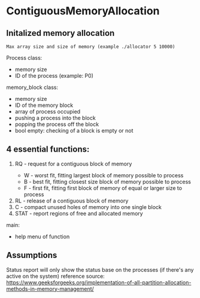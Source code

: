 # ContiguousMemoryAllocation
## Initalized memory allocation
	Max array size and size of memory (example ./allocator 5 10000)

Process class:
- memory size
- ID of the process (example: P0)

memory_block class:
- memory size
- ID of the memory block
- array of process occupied
- pushing a process into the block
- popping the process off the block
- bool empty: checking of a block is empty or not

## 4 essential functions:
1. RQ <process> <memory size> <strategy> - request for a contiguous block of memory
	- W - worst fit, fitting largest block of memory possible to process
	- B - best fit, fitting closest size block of memory possible to process
	- F - first fit, fitting first block of memory of equal or larger size to process
2. RL <process> - release of a contiguous block of memory
3. C - compact unused holes of memory into one single block
4. STAT - report regions of free and allocated memory

main:
- help menu of function

## Assumptions
Status report will only show the status base on the processes (if there's any active on the system)
reference source:
https://www.geeksforgeeks.org/implementation-of-all-partition-allocation-methods-in-memory-management/